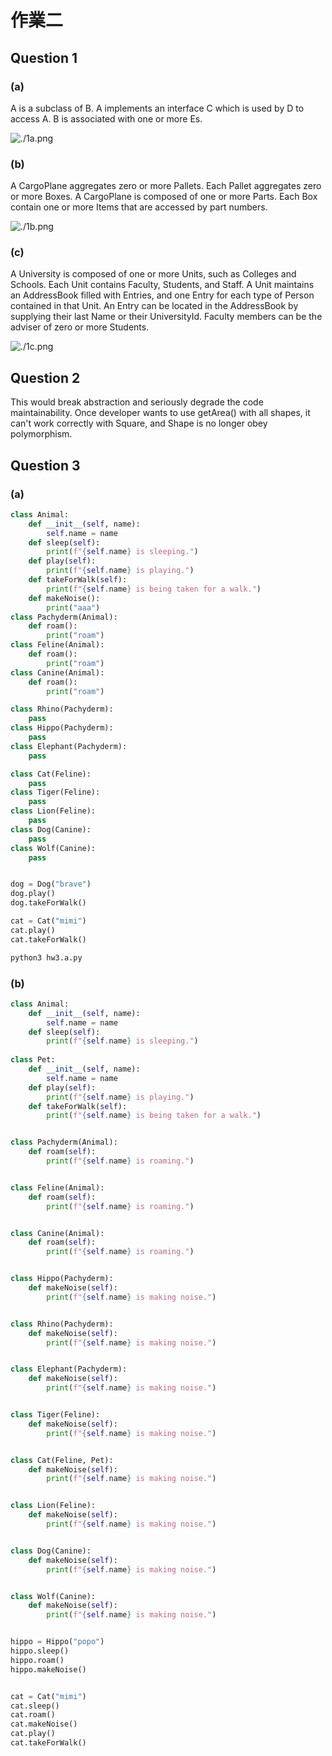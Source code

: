 # 作業二



## Question 1

### (a)
A is a subclass of B. A implements an interface C which is used by D to access A. B is associated with one or more Es.

![./1a.png](./1a.png)

### (b)
A CargoPlane aggregates zero or more Pallets. Each Pallet aggregates zero or more Boxes. A CargoPlane is composed of one or more Parts. Each Box contain one or more Items that are accessed by part numbers.

![./1b.png](./1b.png)

### (c)
A University is composed of one or more Units, such as Colleges and Schools. Each Unit contains Faculty, Students, and Staff. A Unit maintains an AddressBook filled with Entries, and one Entry for each type of Person contained in that Unit. An Entry can be located in the AddressBook by supplying their last
Name or their UniversityId. Faculty members can be the adviser of zero or more Students.

![./1c.png](./1c.png)

## Question 2

This would break abstraction and seriously degrade the code maintainability. Once developer wants to use getArea() with all shapes, it can't work correctly with Square, and Shape is no longer obey polymorphism.

## Question 3

### (a)

```python
class Animal:
    def __init__(self, name):
        self.name = name
    def sleep(self):
        print(f"{self.name} is sleeping.")
    def play(self):
        print(f"{self.name} is playing.")
    def takeForWalk(self):
        print(f"{self.name} is being taken for a walk.")
    def makeNoise():
        print("aaa")
class Pachyderm(Animal):
    def roam():
        print("roam")
class Feline(Animal):
    def roam():
        print("roam")
class Canine(Animal):
    def roam():
        print("roam")

class Rhino(Pachyderm):
    pass        
class Hippo(Pachyderm):
    pass
class Elephant(Pachyderm):
    pass

class Cat(Feline):
    pass
class Tiger(Feline):
    pass
class Lion(Feline):
    pass
class Dog(Canine):
    pass
class Wolf(Canine):
    pass


dog = Dog("brave")
dog.play()
dog.takeForWalk()

cat = Cat("mimi")
cat.play()
cat.takeForWalk()
```
```bash
python3 hw3.a.py
```


### (b)

```python
class Animal:
    def __init__(self, name):
        self.name = name
    def sleep(self):
        print(f"{self.name} is sleeping.")
        
class Pet:
    def __init__(self, name):
        self.name = name
    def play(self):
        print(f"{self.name} is playing.")
    def takeForWalk(self):
        print(f"{self.name} is being taken for a walk.")


class Pachyderm(Animal):
    def roam(self):
        print(f"{self.name} is roaming.")


class Feline(Animal):
    def roam(self):
        print(f"{self.name} is roaming.")


class Canine(Animal):
    def roam(self):
        print(f"{self.name} is roaming.")


class Hippo(Pachyderm):
    def makeNoise(self):
        print(f"{self.name} is making noise.")


class Rhino(Pachyderm):
    def makeNoise(self):
        print(f"{self.name} is making noise.")


class Elephant(Pachyderm):
    def makeNoise(self):
        print(f"{self.name} is making noise.")


class Tiger(Feline):
    def makeNoise(self):
        print(f"{self.name} is making noise.")


class Cat(Feline, Pet):
    def makeNoise(self):
        print(f"{self.name} is making noise.")


class Lion(Feline):
    def makeNoise(self):
        print(f"{self.name} is making noise.")


class Dog(Canine):
    def makeNoise(self):
        print(f"{self.name} is making noise.")


class Wolf(Canine):
    def makeNoise(self):
        print(f"{self.name} is making noise.")


hippo = Hippo("popo")
hippo.sleep()
hippo.roam()
hippo.makeNoise()


cat = Cat("mimi")
cat.sleep()
cat.roam()
cat.makeNoise()
cat.play()
cat.takeForWalk()
```
